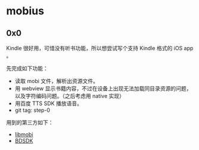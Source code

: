 # mobius
## 0x0
Kindle 很好用，可惜没有听书功能，所以想尝试写个支持 Kindle 格式的 iOS app 。

先完成如下功能：

- 读取 mobi 文件，解析出资源文件。
- 用 webview 显示书籍内容，不过在设备上出现无法加载同目录资源的问题，以及字符编码问题。（之后考虑用 native 实现）
- 用百度 TTS SDK 播放语音。
- git tag: step-0

用到的第三方如下：
- [libmobi](https://github.com/bfabiszewski/libmobi)
- [BDSDK](http://yuyin.baidu.com/)



